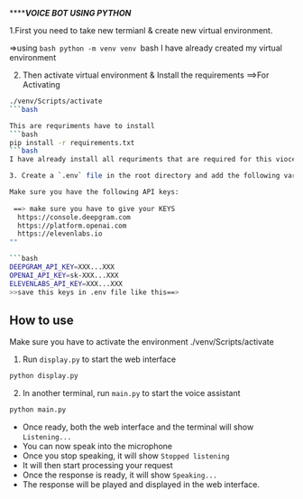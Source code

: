 *****************VOICE BOT USING PYTHON*************

1.First you need to take new termianl & create new virtual environment.

=>using
``bash
python -m venv venv
``bash
I have already created my virtual environment

2. Then activate virtual environment & Install the requirements
 ==>For Activating 
```bash
./venv/Scripts/activate
```bash

This are requriments have to install
```bash
pip install -r requirements.txt
```bash
I have already install all requriments that are required for this vioce bot

3. Create a `.env` file in the root directory and add the following variables:

Make sure you have the following API keys:
 
 ==> make sure you have to give your KEYS
  https://console.deepgram.com
  https://platform.openai.com
  https://elevenlabs.io
""

```bash
DEEPGRAM_API_KEY=XXX...XXX
OPENAI_API_KEY=sk-XXX...XXX
ELEVENLABS_API_KEY=XXX...XXX
>>save this keys in .env file like this==>
```

## How to use
Make sure you have to activate the environment
./venv/Scripts/activate

1. Run `display.py` to start the web interface

```bash
python display.py
```

2. In another terminal, run `main.py` to start the voice assistant

```bash
python main.py
```
- Once ready, both the web interface and the terminal will show `Listening...`
- You can now speak into the microphone
- Once you stop speaking, it will show `Stopped listening`
- It will then start processing your request
- Once the response is ready, it will show `Speaking...`
- The response will be played and displayed in the web interface.